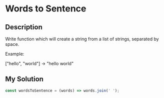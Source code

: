# Words to Sentence

## Description

Write function which will create a string from a list of strings, separated by space.

Example:

["hello", "world"] -> "hello world"

## My Solution

```js
const wordsToSentence = (words) => words.join(' ');
```
